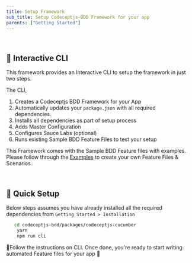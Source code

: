 ```yaml
---
title: Setup Framework
sub_title: Setup Codeceptjs-BDD Framework for your app
parents: ["Getting Started"]
---
```

<br/>

## 🔳 Interactive CLI

This framework provides an Interactive CLI to setup the framework in just two steps. 

The CLI,
1. Creates a Codeceptjs BDD Framework for your App
2. Automatically updates your `package.json` with all required dependencies.
3. Installs all dependencies as part of setup process
4. Adds Master Configuration
5. Configures Sauce Labs (optional)
6. Runs existing Sample BDD Feature Files to test your setup

This Framework comes with the Sample BDD Feature files with examples. Please follow through the [Examples](https://github.com/gkushang/codeceptjs-bdd/tree/develop/packages/codeceptjs-cucumber/acceptance/features) to create your own Feature Files & Scenarios.

<br/>

## 🚀 Quick Setup

Below steps assumes you have already installed all the required dependencies from `Getting Started > Installation`

```bash
   cd codeceptjs-bdd/packages/codeceptjs-cucumber
    yarn
    npm run cli
```

💯Follow the instructions on CLI. Once done, you're ready to start writing automated Feature files for your app 🎉

